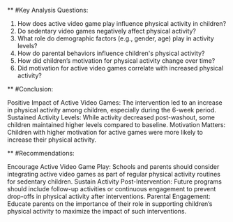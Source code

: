 ** #Key Analysis Questions:

1) How does active video game play influence physical activity in children?
2) Do sedentary video games negatively affect physical activity?
3) What role do demographic factors (e.g., gender, age) play in activity levels?
4) How do parental behaviors influence children's physical activity?
5) How did children’s motivation for physical activity change over time?
6) Did motivation for active video games correlate with increased physical activity?


** #Conclusion:

Positive Impact of Active Video Games: The intervention led to an increase in physical activity among children, especially during the 6-week period.
Sustained Activity Levels: While activity decreased post-washout, some children maintained higher levels compared to baseline.
Motivation Matters: Children with higher motivation for active games were more likely to increase their physical activity.


** #Recommendations:

Encourage Active Video Game Play: Schools and parents should consider integrating active video games as part of regular physical activity routines for sedentary children.
Sustain Activity Post-Intervention: Future programs should include follow-up activities or continuous engagement to prevent drop-offs in physical activity after interventions.
Parental Engagement: Educate parents on the importance of their role in supporting children’s physical activity to maximize the impact of such interventions.



